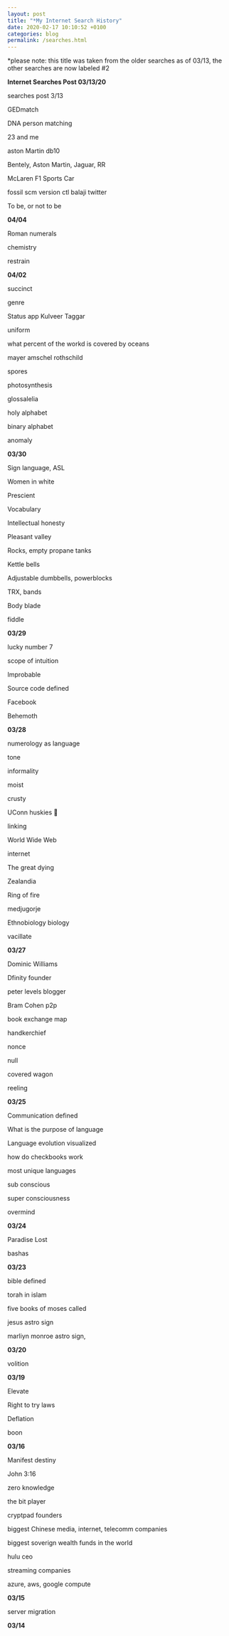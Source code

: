 ```yaml
---
layout: post
title: "*My Internet Search History"
date: 2020-02-17 10:10:52 +0100
categories: blog
permalink: /searches.html
---
```


*please note: this title was taken from the older searches as of 03/13, the other searches are now labeled #2

**Internet Searches Post 03/13/20**

searches post 3/13

GEDmatch

DNA person matching

23 and me

aston Martin db10

Bentely, Aston Martin, Jaguar, RR

McLaren F1 Sports Car

fossil scm version ctl balaji twitter

To be, or not to be

**04/04**

Roman numerals

chemistry

restrain

**04/02**

succinct

genre

Status app Kulveer Taggar

uniform

what percent of the workd is covered by oceans

mayer amschel rothschild

spores

photosynthesis

glossalelia

holy alphabet

binary alphabet

anomaly

**03/30**

Sign language, ASL

Women in white

Prescient

Vocabulary

Intellectual honesty

Pleasant valley

Rocks, empty propane tanks

Kettle bells

Adjustable dumbbells, powerblocks

TRX, bands

Body blade

fiddle

**03/29**

lucky number 7

scope of intuition

Improbable

Source code defined

Facebook

Behemoth

**03/28**

numerology as language

tone

informality

moist

crusty

UConn huskies 🏀

linking

World Wide Web

internet

The great dying

Zealandia

Ring of fire

medjugorje

Ethnobiology biology

vacillate

**03/27**

Dominic Williams

Dfinity founder

peter levels blogger

Bram Cohen p2p

book exchange map

handkerchief

nonce

null

covered wagon

reeling

**03/25**

Communication defined

What is the purpose of language

Language evolution visualized

how do checkbooks work

most unique languages

sub conscious

super consciousness

overmind

**03/24**

Paradise Lost

bashas

**03/23**

bible defined

torah in islam

five books of moses called

jesus astro sign

marliyn monroe astro sign,

**03/20**

volition

**03/19**

Elevate

Right to try laws

Deflation

boon

**03/16**

Manifest destiny

John 3:16

zero knowledge

the bit player 

cryptpad founders

biggest Chinese media, internet, telecomm companies

biggest soverign wealth funds in the world

hulu ceo

streaming companies

azure, aws, google compute

**03/15**

server migration

**03/14**
